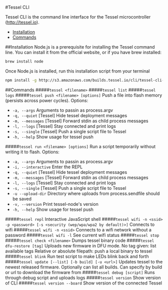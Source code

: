 #Tessel CLI

Tessel CLI is the command line interface for the Tessel microcontroller (http://tessel.io).

* [Installation](#installation)
* [Commands](#commands)

##Installation
Node.js is a prerequisite for installing the Tessel command line. You can install it from the official website, or if you have brew installed:
```.bash
brew install node
```
Once Node.js is installed, run this installation script from your terminal
```.bash
npm install -g http://s3.amazonaws.com/builds.tessel.io/cli/tessel-cli-current.tar.gz
```

##Commands
#####`tessel <filename>`
#####`tessel list`
#####`tessel logs`
#####`tessel push <filename> [options]`
Push a file into flash memory (persists across power cycles).
Options:
* `-a, --args`      Arguments to passin as process.argv
* `-q, --quiet`     [Tessel] Hide tessel deployment messages
* `-m, --messages`  [Tessel] Forward stdin as child process messages
* `-l, --logs`      [Tessel] Stay connected and print logs
* `-s, --single`    [Tessel] Push a single script file to Tessel
* `-h, --help`      Show usage for tessel push

#####`tessel run <filename> [options]`
Run a script temporarily without writing it to flash.
Options:
* `-a, --args`          Arguments to passin as process.argv
* `-i, --interactive`   Enter the REPL
* `-q, --quiet`         [Tessel] Hide tessel deployment messages
* `-m, --messages`      [Tessel] Forward stdin as child process messages
* `-l, --logs`          [Tessel] Stay connected and print logs
* `-s, --single`        [Tessel] Push a single script file to Tessel
* `-u --upload-dir`     Directory where uploads from process.sendfile should be saved
* `-v, --version`       Print tessel-node's version
* `-h, --help`          Show usage for tessel push

#####`tessel repl`
Interactive JavaScript shell
#####`tessel wifi -n <ssid> -p <password> [-s <security (wep/wpa/wpa2 by default)>]`
Connects to wifi
#####`tessel wifi -n <ssid>`
Connects to a wifi network without a password
#####`tessel wifi -l`
See current wifi status
#####`tessel stop`
#####`tessel check <filename>`
Dumps tessel binary code
#####`tessel dfu-restore [tag]`
Uploads new firmware in DFU mode.
No tag given: list available tags
Relative or absolute filepath: push a local binary to tessel
#####`tessel blink`
Run test script to make LEDs blink back and forth
#####`tessel update [--list] [-b build] [-u <url>]`
Updates tessel to the newest released firmware. Optionally can list all builds. Can specify by build or url to download the firmware from
#####`tessel debug [script]`
Runs through debug script and uploads logs
#####`tessel version`
Show version of CLI
#####`tessel version --board`
Show version of the connected Tessel
